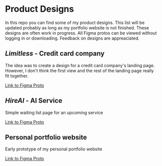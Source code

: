 # Product Designs
In this repo you can find some of my product designs. This list will be updated probably as long as my portfolio website is not finished. These designs are often work in progress. All Figma protos can be viewed without logging in or downloading. Feedback on designs are appreaciated.


## *Limitless* - Credit card company
The idea was to create a design for a credit card company's landing page. However, I don't think the first view and the rest of the landing page really fit together.

[Link to Figma Proto](https://www.figma.com/proto/OaNplYxwFWuZUmJM3KuMF5/limitless?type=design&node-id=16-83&t=w1wjj4IydPQwKno0-0&scaling=min-zoom&page-id=0:1)

## *HireAI* - AI Service
Simple waiting list page for an upcoming service

[Link to Figma Proto](https://www.figma.com/proto/GrmXp1ODbt2G48WdoUhGRf/Untitled?type=design&node-id=1-2&t=zr63g8AM0VSEOL46-1&scaling=min-zoom&page-id=0%3A1&mode=design)

## Personal portfolio website
Early prototype of my personal portfolio website

[Link to Figma Proto](https://www.figma.com/proto/D7kSGKBMCrC9KXU6kypqcX/PORTFOLIO?type=design&node-id=301-2&t=4pJ0UjzSOwFaNvA1-0&scaling=min-zoom&page-id=0%3A1)
